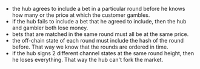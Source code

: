 * the hub agrees to include a bet in a particular round before he knows how many or the price at which the customer gambles.
* if the hub fails to include a bet that he agreed to include, then the hub and gambler both lose money.
* bets that are matched in the same round must all be at the same price.
* the off-chain state of each round must include the hash of the round before. That way we know that the rounds are ordered in time.
* if the hub signs 2 different channel states at the same round height, then he loses everything. That way the hub can't fork the market.

